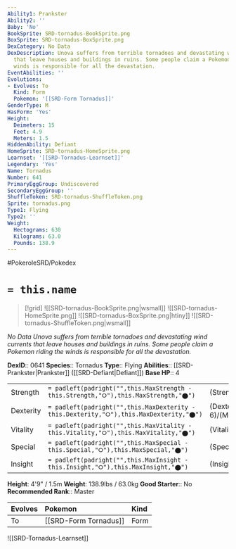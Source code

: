 ```yaml
---
Ability1: Prankster
Ability2: ''
Baby: 'No'
BookSprite: SRD-tornadus-BookSprite.png
BoxSprite: SRD-tornadus-BoxSprite.png
DexCategory: No Data
DexDescription: Unova suffers from terrible tornadoes and devastating wind currents
  that leave houses and buildings in ruins. Some people claim a Pokemon riding the
  winds is responsible for all the devastation.
EventAbilities: ''
Evolutions:
- Evolves: To
  Kind: Form
  Pokemon: '[[SRD-Form Tornadus]]'
GenderType: M
HasForm: 'Yes'
Height:
  Deimeters: 15
  Feet: 4.9
  Meters: 1.5
HiddenAbility: Defiant
HomeSprite: SRD-tornadus-HomeSprite.png
Learnset: '[[SRD-Tornadus-Learnset]]'
Legendary: 'Yes'
Name: Tornadus
Number: 641
PrimaryEggGroup: Undiscovered
SecondaryEggGroup: ''
ShuffleToken: SRD-tornadus-ShuffleToken.png
Sprite: tornadus.png
Type1: Flying
Type2: ''
Weight:
  Hectograms: 630
  Kilograms: 63.0
  Pounds: 138.9
---
```


#PokeroleSRD/Pokedex

# `= this.name`

> [!grid]
> ![[SRD-tornadus-BookSprite.png|wsmall]]
> ![[SRD-tornadus-HomeSprite.png]]
> ![[SRD-tornadus-BoxSprite.png|htiny]]
> ![[SRD-tornadus-ShuffleToken.png|wsmall]]


*No Data*
*Unova suffers from terrible tornadoes and devastating wind currents that leave houses and buildings in ruins. Some people claim a Pokemon riding the winds is responsible for all the devastation.*

**DexID**:: 0641
**Species**:: Tornadus
**Type**:: Flying
**Abilities**:: [[SRD-Prankster|Prankster]] ([[SRD-Defiant|Defiant]])
**Base HP**:: 4

|           |                                                                                        |                                          |
| --------- | -------------------------------------------------------------------------------------- | ---------------------------------------- |
| Strength  | `= padleft(padright("",this.MaxStrength - this.Strength,"⭘"),this.MaxStrength,"⬤")`    | (Strength::6)/(MaxStrength::6)   |
| Dexterity | `= padleft(padright("",this.MaxDexterity - this.Dexterity,"⭘"),this.MaxDexterity,"⬤")` | (Dexterity:: 6)/(MaxDexterity::6) |
| Vitality  | `= padleft(padright("",this.MaxVitality - this.Vitality,"⭘"),this.MaxVitality,"⬤")`    | (Vitality::5)/(MaxVitality::5)   |
| Special   | `= padleft(padright("",this.MaxSpecial - this.Special,"⭘"),this.MaxSpecial,"⬤")`       | (Special::7)/(MaxSpecial::7)     |
| Insight   | `= padleft(padright("",this.MaxInsight - this.Insight,"⭘"),this.MaxInsight,"⬤")`       | (Insight::5)/(MaxInsight::5)     |

**Height**: 4'9" / 1.5m
**Weight**: 138.9lbs / 63.0kg
**Good Starter**:: No
**Recommended Rank**:: Master

| Evolves   | Pokemon               | Kind   |
|:----------|:----------------------|:-------|
| To        | [[SRD-Form Tornadus]] | Form   |

![[SRD-Tornadus-Learnset]]
